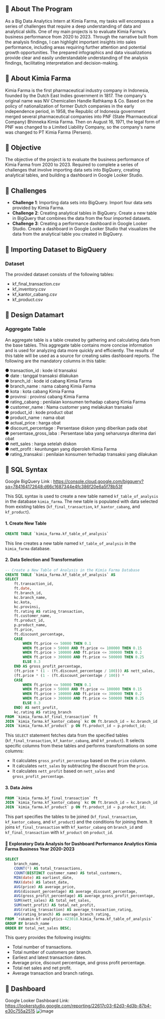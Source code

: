 ## 📂 **About The Program**
As a Big Data Analytics Intern at Kimia Farma, my tasks will encompass a series of challenges that require a deep understanding of data and analytical skills. One of my main projects is to evaluate Kimia Farma's business performance from 2020 to 2023. Through the narrative built from the analysis findings, I can highlight important insights into sales performance, including areas requiring further attention and potential growth opportunities. The prepared infographics and data visualizations provide clear and easily understandable understanding of the analysis findings, facilitating interpretation and decision-making.

## 📂 **About Kimia Farma**
Kimia Farma is the first pharmaceutical industry company in Indonesia, founded by the Dutch East Indies government in 1817. The company's original name was NV Chemicalien Handle Rathkamp & Co. Based on the policy of nationalization of former Dutch companies in the early independence period, in 1958, the Republic of Indonesia government merged several pharmaceutical companies into PNF (State Pharmaceutical Company) Bhinneka Kimia Farma. Then on August 16, 1971, the legal form of PNF was changed to a Limited Liability Company, so the company's name was changed to PT Kimia Farma (Persero).

## 📂 **Objective**
The objective of the project is to evaluate the business performance of Kimia Farma from 2020 to 2023. Required to complete a series of challenges that involve importing data sets into BigQuery, creating analytical tables, and building a dashboard in Google Looker Studio.

## 📂 **Challenges**
- **Challenge 1**: Importing data sets into BigQuery. Import four data sets provided by Kimia Farma.
- **Challenge 2**: Creating analytical tables in BigQuery. Create a new table in BigQuery that combines the data from the four imported datasets.
- **Challenge 3**: Creating a performance dashboard in Google Looker Studio. Create a dashboard in Google Looker Studio that visualizes the data from the analytical table you created in BigQuery.

## 📂 **Importing Dataset to BigQuery**
### Dataset
The provided dataset consists of the following tables: <br>
-  kf_final_transaction.csv 
-  kf_inventory.csv  
-  kf_kantor_cabang.csv
-  kf_product.csv

## 📂 **Design Datamart**
### Aggregate Table
An aggregate table is a table created by gathering and calculating data from the base tables. This aggregate table contains more concise information and is used for analyzing data more quickly and efficiently. The results of this table will be used as a source for creating sales dashboard reports. The following are the mandatory columns in this table: <br>

● transaction_id : kode id transaksi<br>
● date : tanggal transaksi dilakukan<br>
● branch_id : kode id cabang Kimia Farma<br>
● branch_name : nama cabang Kimia Farma<br>
● kota : kota cabang Kimia Farma<br>
● provinsi : provinsi cabang Kimia Farma<br>
● rating_cabang : penilaian konsumen terhadap cabang Kimia Farma <br>
● customer_name : Nama customer yang melakukan transaksi<br>
● product_id : kode product obat<br>
● product_name : nama obat<br>
● actual_price : harga obat<br>
● discount_percentage : Persentase diskon yang diberikan pada obat<br>
● persentase_gross_laba : Persentase laba yang seharusnya diterima dari obat <br>
● nett_sales : harga setelah diskon<br>
● nett_profit : keuntungan yang diperoleh Kimia Farma<br>
● rating_transaksi : penilaian konsumen terhadap transaksi yang dilakukan<br>

## 📂 **SQL Syntax**
Google BigQuery Link : https://console.cloud.google.com/bigquery?sq=784164172648:d66c1687344e4fc386f20e6a5f78b53f

This SQL syntax is used to create a new table named `kf_table_of_analysis` in the database `kimia_farma`. The new table is populated with data selected from existing tables (`kf_final_transaction`, `kf_kantor_cabang`, and `kf_product`).
#### 1. Create New Table
```SQL
CREATE TABLE `kimia_farma.kf_table_of_analysis` 
```
This line creates a new table named `kf_table_of_analysis` in the `kimia_farma` database.
#### 2. Data Selection and Transformation
```SQL
-- Create a New Table of Analysis in the Kimia Farma Database
CREATE TABLE `kimia_farma.kf_table_of_analysis` AS
SELECT
    ft.transaction_id,
    ft.date,
    ft.branch_id,
    kc.branch_name,
    kc.kota,
    kc.provinsi,
    ft.rating AS rating_transaction,
    ft.customer_name,
    ft.product_id,
    p.product_name,
    ft.price,
    ft.discount_percentage,
    CASE 
        WHEN ft.price <= 50000 THEN 0.1
        WHEN ft.price > 50000 AND ft.price <= 100000 THEN 0.15
        WHEN ft.price > 100000 AND ft.price <= 300000 THEN 0.2
        WHEN ft.price > 300000 AND ft.price <= 500000 THEN 0.25
        ELSE 0.3
    END AS gross_profit_percentage,
    (ft.price * (1 - (ft.discount_percentage / 100))) AS nett_sales,
    (ft.price * (1 - (ft.discount_percentage / 100)) * 
    CASE 
        WHEN ft.price <= 50000 THEN 0.1
        WHEN ft.price > 50000 AND ft.price <= 100000 THEN 0.15
        WHEN ft.price > 100000 AND ft.price <= 300000 THEN 0.2
        WHEN ft.price > 300000 AND ft.price <= 500000 THEN 0.25
        ELSE 0.3
    END) AS nett_profit,
    kc.rating AS rating_branch
FROM `kimia_farma.kf_final_transaction` ft
JOIN `kimia_farma.kf_kantor_cabang` kc ON ft.branch_id = kc.branch_id
JOIN `kimia_farma.kf_product` p ON ft.product_id = p.product_id;
```
This `SELECT` statement fetches data from the specified tables (`kf_final_transaction`, `kf_kantor_cabang`, and `kf_product`). It selects specific columns from these tables and performs transformations on some columns:
* It calculates `gross_profit_percentage` based on the `price` column.
* It calculates `nett_sales` by subtracting the discount from the `price`.
* It calculates `nett_profit` based on `nett_sales` and `gross_profit_percentage`.

#### 3. Data Joins
```SQL
FROM `kimia_farma.kf_final_transaction` ft
JOIN `kimia_farma.kf_kantor_cabang` kc ON ft.branch_id = kc.branch_id
JOIN `kimia_farma.kf_product` p ON ft.product_id = p.product_id;
```
This part specifies the tables to be joined (`kf_final_transaction`, `kf_kantor_cabang`, and `kf_product`) and the conditions for joining them. It joins `kf_final_transaction` with `kf_kantor_cabang` on `branch_id` and `kf_final_transaction` with `kf_product` on `product_id`.

#### 📂 **Exploratory Data Analysis for Dashboard Performance Analytics Kimia Farma Business Year 2020-2023**
```SQL
SELECT
    branch_name,
    COUNT(*) AS total_transactions,
    COUNT(DISTINCT customer_name) AS total_customers,
    MIN(date) AS earliest_date,
    MAX(date) AS latest_date,
    AVG(price) AS average_price,
    AVG(discount_percentage) AS average_discount_percentage,
    AVG(gross_profit_percentage) AS average_gross_profit_percentage,
    SUM(nett_sales) AS total_net_sales,
    SUM(nett_profit) AS total_net_profit,
    AVG(rating_transaction) AS average_transaction_rating,
    AVG(rating_branch) AS average_branch_rating, 
FROM `rakamin-kf-analytics-423018.kimia_farma.kf_table_of_analysis`
GROUP BY branch_name
ORDER BY total_net_sales DESC;
```
This query provides the following insights:
* Total number of transactions.
* Total number of customers per branch.
* Earliest and latest transaction dates.
* Average price, discount percentage, and gross profit percentage.
* Total net sales and net profit.
* Average transaction and branch ratings.

## 📂 **Dashboard**
Google Looker Dashboard Link: https://lookerstudio.google.com/reporting/22617c03-62d3-4d3b-87b4-e30c755a2515
![image](https://github.com/poer1tonie/Project-Based-Internship-Rakamin-Academy-dan-Kimia-Farma-Big-Data-Analytics/assets/165170405/daa54314-f868-4861-a502-c4dd1bf763fd)







